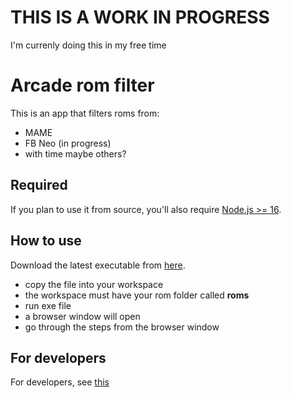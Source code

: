 # THIS IS A WORK IN PROGRESS
I'm currenly doing this in my free time

# Arcade rom filter
This is an app that filters roms from:
- MAME 
- FB Neo (in progress)
- with time maybe others?

## Required
If you plan to use it from source, you'll also require [Node.js >= 16](https://nodejs.org/).

## How to use
Download the latest executable from [here](https://github.com/releases/latest).
- copy the file into your workspace
- the workspace must have your rom folder called <b>roms</b>
- run exe file
- a browser window will open 
- go through the steps from the browser window

## For developers
For developers, see [this](https://github.com/vasile-coste/arcade-rom-filter/blob/main/DEVELOPERS.md)
